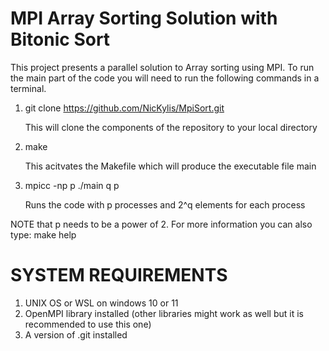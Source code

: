 # MPI Array Sorting Solution with Bitonic Sort

This project presents a parallel solution to Array sorting using MPI. To run the main part of the code you will need to run the following commands in a terminal.
1. git clone https://github.com/NicKylis/MpiSort.git
   
   This will clone the components of the repository to your local directory
2. make
   
   This acitvates the Makefile which will produce the executable file main
3. mpicc -np p ./main q p
   
   Runs the code with p processes and 2^q elements for each process
   
NOTE that p needs to be a power of 2. For more information you can also type:
make help

# SYSTEM REQUIREMENTS
1. UNIX OS or WSL on windows 10 or 11
2. OpenMPI library installed (other libraries might work as well but it is recommended to use this one)
3. A version of .git installed
